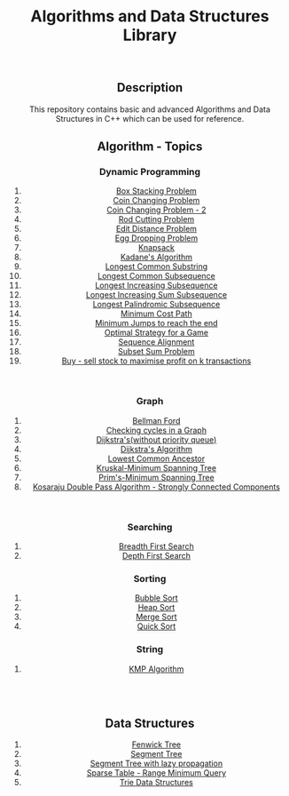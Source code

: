 <center>
<h1>Algorithms and Data Structures Library</h1>
<br>
<h2>Description</h2>
<p>This repository contains basic and advanced Algorithms and Data Structures in C++ which can be used for reference. 
<h2>Algorithm - Topics</h2>
<h3>Dynamic Programming</h3>
<ol>
<li><a target="_blank" href="C++/Dynamic Programming/Box Stacking Problem.cpp">Box Stacking Problem</a></li>
<li><a target="_blank" href="C++/Dynamic Programming/coin changing problem - no of ways to get a given sum.cpp">Coin Changing Problem</a></li>
<li><a target="_blank" href="C++/Dynamic Programming/coin changing problem.cpp">Coin Changing Problem - 2</a></li>
<li><a target="_blank" href="C++/Dynamic Programming/cutting rod to maximize profit.cpp">Rod Cutting Problem</a></li>
<li><a target="_blank" href="C++/Dynamic Programming/edit distance.cpp">Edit Distance Problem</a></li>
<li><a target="_blank" href="C++/Dynamic Programming/egg dropping problem.cpp">Egg Dropping Problem</a></li>
<li><a target="_blank" href="C++/Dynamic Programming/knapsack.(0 or 1).cpp">Knapsack</a></li>
<li><a target="_blank" href="C++/Dynamic Programming/largest sum contiguous sub array.cpp">Kadane's Algorithm</a></li>
<li><a target="_blank" href="C++/Dynamic Programming/longest common substring.cpp">Longest Common Substring</a></li>
<li><a target="_blank" href="C++/Dynamic Programming/longest common susequence.cpp">Longest Common Subsequence</a></li>
<li><a target="_blank" href="C++/Dynamic Programming/longest increasing subsequence.cpp">Longest Increasing Subsequence</a></li>
<li><a target="_blank" href="C++/Dynamic Programming/longest increasing sum subsequence.cpp">Longest Increasing Sum Subsequence</a></li>
<li><a target="_blank" href="C++/Dynamic Programming/longest palindromic subsequence.cpp">Longest Palindromic Subsequence</a></li>
<li><a target="_blank" href="C++/Dynamic Programming/minimum cost path.cpp">Minimum Cost Path</a></li>
<li><a target="_blank" href="C++/Dynamic Programming/minimum jumps to reach the end.cpp">Minimum Jumps to reach the end</a></li>
<li><a target="_blank" href="C++/Dynamic Programming/optimal strategy for a game.cpp">Optimal Strategy for a Game</a></li>
<li><a target="_blank" href="C++/Dynamic Programming/sequence alignment.cpp">Sequence Alignment</a></li>
<li><a target="_blank" href="C++/Dynamic Programming/subset sum problem.cpp">Subset Sum Problem</a></li>
<li><a target="_blank" href="C++/Dynamic Programming/stock buy sell.cpp">Buy - sell stock to maximise profit on k transactions</a></li>
</ol>
<br>
<h3>Graph</h3>
<ol>
<li><a target="_blank" href="C++/Graph Algorithms/Bellman Ford.cpp">Bellman Ford</a></li>
<li><a target="_blank" href="C++/Graph Algorithms/Checking cycles in a graph.cpp">Checking cycles in a Graph</a></li>
<li><a target="_blank" href="C++/Graph Algorithms/Dijkstras using Adjaceny Matrix(without heap).cpp">Dijkstra's(without priority queue)</a></li>
<li><a target="_blank" href="C++/Graph Algorithms/Dijskstra using heaps (STL).cpp">Dijkstra's Algorithm</a></li>
<li><a target="_blank" href="C++/Graph Algorithms/Lowest-Common-Ancestor.cpp">Lowest Common Ancestor</a></li>
<li><a target="_blank" href="C++/Graph Algorithms/Kruskal MST using Union Find.cpp">Kruskal-Minimum Spanning Tree</a></li>
<li><a target="_blank" href="C++/Graph Algorithms/Prims Algorithm.cpp">Prim's-Minimum Spanning Tree</a></li>
<li><a target="_blank" href="C++/Graph Algorithms/kosaraju double pass algorithm.cpp">Kosaraju Double Pass Algorithm - Strongly Connected Components</a></li>
</ol>
<br>
<h3>Searching</h3>
<ol>
	<li><a href="C++/Search/bfs.cpp">Breadth First Search</a></li>
	<li><a href="C++/Search/dfs.cpp">Depth First Search</a></li>
</ol>
<h3>Sorting</h3>
<ol>
	<li><a href="C++/Sorting/bubble sort.cpp">Bubble Sort</a></li>
	<li><a href="C++/Sorting/heap sort.cpp">Heap Sort</a></li>
	<li><a href="C++/Sorting/mergesort.cpp">Merge Sort</a></li>
	<li><a href="C++/Sorting/quicksort.cpp">Quick Sort</a></li>
</ol>
<h3>String</h3>
<ol>
	<li><a href="C++/String/kmp.cpp">KMP Algorithm</a></li>
</ol>
<br><br>
<h2>Data Structures</h2>
<ol>
	<li><a href="C++/Data Structures/Fenwick_Tree.cpp">Fenwick Tree</a></li>
	<li><a href="C++/Data Structures/segment tree.cpp">Segment Tree</a></li>
	<li><a href="C++/Data Structures/Segment Tree with lazy propagation.cpp">Segment Tree with lazy propagation</a></li>
	<li><a href="C++/Data Structures/SparseTableRangeMinimumQuery.cpp">Sparse Table - Range Minimum Query</a></li>
	<li><a href="C++/Data Structures/trie.cpp">Trie Data Structures</a></li>
</ol>
</p>
</center>